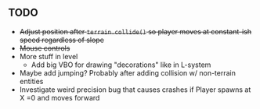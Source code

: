 ## TODO

- ~~Adjust position after `terrain.collide()` so player moves at constant-ish speed regardless of slope~~
- ~~Mouse controls~~
- More stuff in level
  - Add big VBO for drawing "decorations" like in L-system
- Maybe add jumping? Probably after adding collision w/ non-terrain entities
- Investigate weird precision bug that causes crashes if Player spawns at X =0 and moves forward

